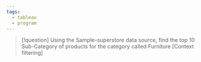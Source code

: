```yaml
---
tags:
  - tableau
  - program
---
```

>[!question] Using the Sample-superstore data source, find the top 10 Sub-Category of products for the category called Furniture \[Context filtering\]

